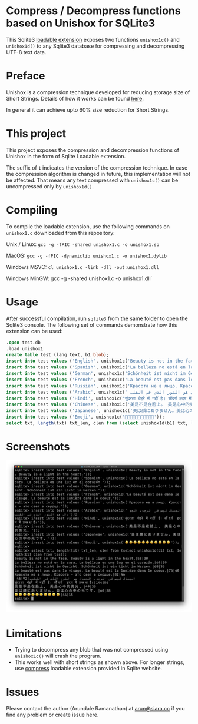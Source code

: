 # Compress / Decompress functions based on Unishox for SQLite3

This Sqlite3 [loadable extension](https://www.sqlite.org/loadext.html) exposes two functions `unishox1c()` and `unishox1d()` to any Sqlite3 database for compressing and decompressing UTF-8 text data.

# Preface

Unishox is a compression technique developed for reducing storage size of Short Strings.  Details of how it works can be found [here](https://github.com/siara-cc/Unishox).

In general it can achieve upto 60% size reduction for Short Strings.

# This project

This project exposes the compression and decompression functions of Unishox in the form of Sqlite Loadable extension.

The suffix of `1` indicates the version of the compression technique.  In case the compression algorithm is changed in future, this implementation will not be affected.  That means any text compressed with `unishox1c()` can be uncompressed only by `unishox1d()`.

# Compiling

To compile the loadable extension, use the following commands on `unishox1.c` downloaded from this repository:

Unix / Linux: `gcc -g -fPIC -shared unishox1.c -o unishox1.so`

MacOS: `gcc -g -fPIC -dynamiclib unishox1.c -o unishox1.dylib`

Windows MSVC: `cl unishox1.c -link -dll -out:unishox1.dll`

Windows MinGW: gcc -g -shared unishox1.c -o unishox1.dll`

# Usage

After successful compilation, run `sqlite3` from the same folder to open the Sqlite3 console.  The following set of commands demonstrate how this extension can be used:

```sql
.open test.db
.load unishox1
create table test (lang text, b1 blob);
insert into test values ('English', unishox1c('Beauty is not in the face. Beauty is a light in the heart.'));
insert into test values ('Spanish', unishox1c('La belleza no está en la cara. La belleza es una luz en el corazón.'));
insert into test values ('German', unishox1c('Schönheit ist nicht im Gesicht. Schönheit ist ein Licht im Herzen.'));
insert into test values ('French', unishox1c('La beauté est pas dans le visage. La beauté est la lumière dans le coeur.'));
insert into test values ('Russian', unishox1c('Красота не в лицо. Красота - это свет в сердце.'));
insert into test values ('Arabic', unishox1c(' الجمال ليس في الوجه. الجمال هو النور الذي في القلب.'));
insert into test values ('Hindi', unishox1c('सुंदरता चेहरे में नहीं है। सौंदर्य हृदय में प्रकाश है।'));
insert into test values ('Chinese', unishox1c('美是不是在脸上。 美是心中的亮光。'));
insert into test values ('Japanese', unishox1c('美は顔にありません。美は心の中の光です。'));
insert into test values ('Emoji', unishox1c('🤣🤣🤣🤣🤣🤣🤣🤣🤣🤣🤣'));
select txt, length(txt) txt_len, clen from (select unishox1d(b1) txt, length(b1) clen from test);
```

# Screenshots

![](output.png?raw=true)

# Limitations

- Trying to decompress any blob that was not compressed using `unishox1c()` will crash the program.
- This works well with short strings as shown above.  For longer strings, use [compress](https://www.sqlite.org/src/file/ext/misc/compress.c) loadable extension provided in Sqlite website.

# Issues

Please contact the author (Arundale Ramanathan) at arun@siara.cc if you find any problem or create issue here.
